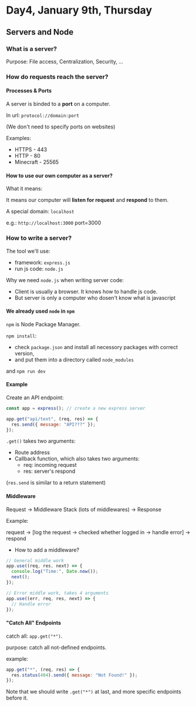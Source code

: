 # Day4, January 9th, Thursday

## Servers and Node

### What is a server?

Purpose: File access, Centralization, Security, ...

### How do requests reach the server?

#### Processes & Ports

A server is binded to a **port** on a computer.

In url: `protocol://domain:port`

(We don't need to specify ports on websites)

Examples:

- HTTPS - 443
- HTTP - 80
- Minecraft - 25565

#### How to use our own computer as a server?

What it means:

It means our computer will **listen for request** and **respond** to them.

A special domain: `localhost`

e.g.: `http://localhost:3000` port=3000

### How to write a server?

The tool we'll use:

- framework: `express.js`
- run js code: `node.js`

Why we need `node.js` when writing server code:

- Client is usually a browser. It knows how to handle js code.
- But server is only a computer who dosen't know what is javascript

#### We already used `node` in `npm`

`npm` is Node Package Manager.

`npm install`:

- check `package.json` and install all necessory packages with correct version,
- and put them into a directory called `node_modules`

and `npm run dev`

#### Example

Create an API endpoint:

```js
const app = express(); // create a new express server

app.get("api/text", (req, res) => {
  res.send({ message: "API???" });
});
```

`.get()` takes two arguments:

- Route address
- Callback function, which also takes two arguments:
  - req: incoming request
  - res: server's respond

(`res.send` is similar to a return statement)

#### Middleware

Request -> Middleware Stack (lots of middlewares) -> Response

Example:

request -> [log the request -> checked whether logged in -> handle error] -> respond

- How to add a middleware?

```js
// General middle work
app.use((req, res, next) => {
  console.log("Time:", Date.now());
  next();
});

// Error middle work, takes 4 arguments
app.use((err, req, res, next) => {
  // Handle error
});
```

#### "Catch All" Endpoints

catch all: `app.get("*")`.

purpose: catch all not-defined endpoints.

example:

```js
app.get("*", (req, res) => {
  res.status(404).send({ message: "Not Found!" });
});
```

Note that we should write `.get("*")` at last, and more specific endpoints before it.

